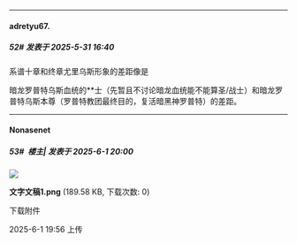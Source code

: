 ﻿
*****

####  adretyu67.  
##### 52#       发表于 2025-5-31 16:40

系谱十章和终章尤里乌斯形象的差距像是

暗龙罗普特乌斯血统的**士（先暂且不讨论暗龙血统能不能算圣/战士）和暗龙罗普特乌斯本尊（罗普特教团最终目的，复活暗黑神罗普特）的差距。


*****

####  Nonasenet  
##### 53#         楼主| 发表于 2025-6-1 20:00

<img src="https://img.stage1st.com/forum/202506/01/195623hgutoejbgulamolt.png" referrerpolicy="no-referrer">

<strong>文字文稿1.png</strong> (189.58 KB, 下载次数: 0)

下载附件

2025-6-1 19:56 上传

